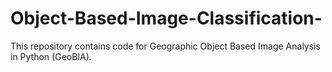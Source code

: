 # Object-Based-Image-Classification-
This repository contains code for Geographic Object Based Image Analysis in Python (GeoBIA). 

